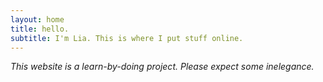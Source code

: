 ```yaml
---
layout: home
title: hello.
subtitle: I'm Lia. This is where I put stuff online.
---
```




_This website is a learn-by-doing project._ 
_Please expect some inelegance._
  
